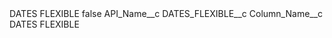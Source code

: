 <?xml version="1.0" encoding="UTF-8"?>
<CustomMetadata xmlns="http://soap.sforce.com/2006/04/metadata" xmlns:xsi="http://www.w3.org/2001/XMLSchema-instance" xmlns:xsd="http://www.w3.org/2001/XMLSchema">
    <label>DATES FLEXIBLE</label>
    <protected>false</protected>
    <values>
        <field>API_Name__c</field>
        <value xsi:type="xsd:string">DATES_FLEXIBLE__c</value>
    </values>
    <values>
        <field>Column_Name__c</field>
        <value xsi:type="xsd:string">DATES FLEXIBLE</value>
    </values>
</CustomMetadata>
